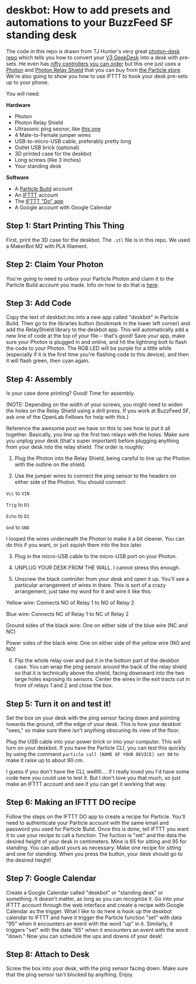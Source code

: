 # deskbot: How to add presets and automations to your BuzzFeed SF standing desk

The code in this repo is drawn from TJ Hunter's very great [photon-desk repo](https://github.com/Hypnopompia/photon-desk) which tells you how to convert your [V3 GeekDesk](http://www.geekdesk.com/geekdesk-v3-frame-only) into a desk with pre-sets. He even has [nifty controllers you can order](https://www.tindie.com/products/TJ_Hunter/photon-geekdesk-controller/) but this one just uses a [Photon](https://docs.particle.io/datasheets/photon-datasheet/) and [Photon Relay Shield](https://docs.particle.io/datasheets/photon-shields/#relay-shield) that you can buy from [the Particle store](http://store.particle.io). We're also going to show you how to use IFTTT to hook your desk pre-sets up to your phone.

You will need:

**Hardware**
- Photon
- Photon Relay Shield
- Ultrasonic ping sesnor, like [this one](http://www.amazon.com/SainSmart-HC-SR04-Ranging-Detector-Distance/dp/B004U8TOE6/ref=sr_1_1?ie=UTF8&qid=1455050855&sr=8-1&keywords=hc+sro4)
- 4 Male-to-Female jumper wires
- USB-to-micro-USB cable, preferably pretty long
- Outlet USB brick (optional)
- 3D printed case for the deskbot
- Long screws (like 3 inches)
- Your standing desk

**Software**
- A [Particle Build](http://build.particle.io) account
- An [IFTTT](https://ifttt.com) account
- The [IFTTT "Do" app](https://ifttt.com/products/do/button)
- A Google account with Google Calendar

## Step 1: Start Printing This Thing

First, print the 3D case for the deskbot. The `.stl` file is in this repo. We used a MakerBot M2 with PLA filament.

## Step 2: Claim Your Photon

You're going to need to unbox your Particle Photon and claim it to the Particle Build account you made. Info on how to do that is [here](https://docs.particle.io/guide/getting-started/start/photon/#connect-your-photon).

## Step 3: Add Code

Copy the text of deskbot.ino into a new app called "deskbot" in Particle Build. Then go to the libraries button (bookmark in the lower left corner) and add the RelayShield library to the deskbot app. This will automatically add a new line of code at the top of your file-- that's good! Save your app, make sure your Photon is plugged in and online, and hit the lightning bolt to flash the code to your Photon. The RGB LED will be purple for a little while (especially if it is the first time you're flashing code to this device), and then it will flash green, then cyan again.

## Step 4: Assembly

Is your case done printing? Good! Time for assembly.

(NOTE: Depending on the width of your screws, you might need to widen the holes on the Relay Shield using a drill press. If you work at BuzzFeed SF, ask one of the OpenLab Fellows for help with this.)

Reference the awesome post we have on this to see how to put it all together. Basically, you line up the first two relays with the holes. Make sure you unplug your desk (that's super important) before plugging anything from your desk into the relay shield. The order is roughly:

1) Plug the Photon into the Relay Shield, being careful to line up the Photon with the outline on the shield.

2) Use the jumper wires to connect the ping sensor to the headers on either side of the Photon. You should connect:

`Vcc` to `VIN`

`Trig` to `D1`

`Echo` to `D2`

`Gnd` to `GND`

I looped the wires underneath the Photon to make it a bit cleaner. You can do this if you want, or just squish them into the box later.

3) Plug in the micro-USB cable to the micro-USB port on your Photon.

4) UNPLUG YOUR DESK FROM THE WALL. I cannot stress this enough.

5) Unscrew the black controller from your desk and open it up. You'll see a particular arrangement of wires in there. This is sort of a crazy arrangement, just take my word for it and wire it like this:

Yellow wire: Connects NO of Relay 1 to NO of Relay 2

Blue wire: Connects NC of Relay 1 to NC of Relay 2

Ground sides of the black wire: One on either side of the blue wire (NC and NC)

Power sides of the black wire: One on either side of the yellow wire (NO and NO)

6) Flip the whole relay over and put it in the bottom part of the deskbot case. You can wrap the ping sensor around the back of the relay shield so that it is technically above the shield, facing downward into the two large holes exposing its sensors. Center the wires in the exit tracts cut in front of relays 1 and 2 and close the box.

## Step 5: Turn it on and test it!
Set the box on your desk with the ping sensor facing down and pointing towards the ground, off the edge of your desk. This is how your deskbot "sees," so make sure there isn't anything obscuring its view of the floor.

Plug the USB cable into your power brick or into your computer. This will turn on your deskbot.
If you have the Particle CLI, you can test this quickly by using the command `particle call [NAME OF YOUR DEVICE] set 90` to make it raise up to about 90 cm.

I guess if you don't have the CLI, wellllll.... if I really loved you I'd have some code here you could use to test it. But I don't love you that much, so just make an IFTTT account and see if you can get it working that way.

## Step 6: Making an IFTTT DO recipe

Follow the steps on the IFTTT DO app to create a recipe for Particle. You'll need to authenticate your Particle account with the same email and password you used for Particle Build. Once this is done, tell IFTTT you want it to use your recipe to call a function. The fuction is "set" and the data the desired height of your desk in centimeters. Mine is 65 for sitting and 95 for standing. You can adjust yours as necessary. Make one recipe for sitting and one for standing. When you press the button, your desk should go to the desired height!

## Step 7: Google Calendar

Create a Google Calendar called "deskbot" or "standing desk" or something. It doesn't matter, as long as you can recognize it. Go into your IFTTT account through the web interface and create a recipe with Google Calendar as the trigger. What I like to do here is hook up the deskbot calendar to IFTTT and have it trigger the Particle function "set" with data "95" when it encounters an event with the word "up" in it. Similarly, it triggers "set" with the data "65" when it encounters an event with the word "down." Now you can schedule the ups and downs of your desk!

## Step 8: Attach to Desk

Screw the box into your desk, with the ping sensor facing down. Make sure that the ping sensor isn't blocked by anything. Enjoy.
